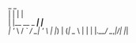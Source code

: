 _               _     
| |             | |    
| |__   __ _ ___| |__  
| '_ \ / _` / __| '_ \ 
| |_) | (_| \__ \ | | |
|_.__/ \__,_|___/_| |_|
